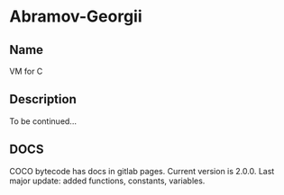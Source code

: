 # Abramov-Georgii

## Name
VM for C

## Description
To be continued...

## DOCS
COCO bytecode has docs in gitlab pages.
Current version is 2.0.0. Last major update: added functions, constants, variables.